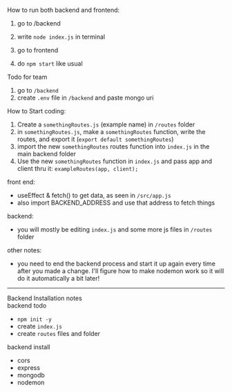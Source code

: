 How to run both backend and frontend:
1. go to /backend
2. write `node index.js` in terminal

3. go to frontend
4. do `npm start` like usual

Todo for team
1. go to `/backend`
2. create `.env` file in `/backend` and paste mongo uri

How to Start coding:
1. Create a `somethingRoutes.js` (example name)  in `/routes` folder
2. in `somethingRoutes.js`, make a `somethingRoutes` function, write the routes, and export it (`export default somethingRoutes`)
3. import the new `somethingRoutes` routes function into `index.js` in the main backend folder
4. Use the new `somethingRoutes` function in `index.js` and pass app and client thru it: `exampleRoutes(app, client);`

front end:<br>
* useEffect & fetch() to get data, as seen in `/src/app.js`
* also import BACKEND_ADDRESS and use that address to fetch things

backend:<br>
* you will mostly be editing `index.js` and some more js files in `/routes` folder

other notes:
* you need to end the backend process and start it up again every time after you made a change. I'll figure how to make nodemon work so it will do it automatically a bit later! 

--------------------------------------------------------
Backend Installation notes<br>
backend todo
* `npm init -y`
* create `index.js`
* create `routes` files and folder 

backend install
* cors
* express
* mongodb
* nodemon





 